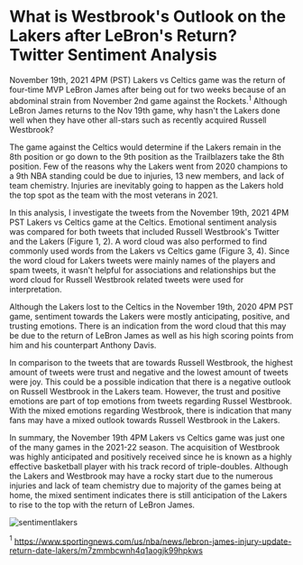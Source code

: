 # What is Westbrook's Outlook on the Lakers after LeBron's Return? Twitter Sentiment Analysis

November 19th, 2021 4PM (PST) Lakers vs Celtics game was the return of four-time MVP LeBron James after being out for two weeks because of an abdominal strain from November 2nd game against the Rockets$.^1$ Although LeBron James returns to the Nov 19th game, why hasn't the Lakers done well when they have other all-stars such as recently acquired Russell Westbrook?


The game against the Celtics would determine if the Lakers remain in the 8th position or go down to the 9th position as the Trailblazers take the 8th position. Few of the reasons why the Lakers went from 2020 champions to a 9th NBA standing could be due to injuries, 13 new members, and lack of team chemistry. Injuries are inevitably going to happen as the Lakers hold the top spot as the team with the most veterans in 2021.


In this analysis, I investigate the tweets from the November 19th, 2021 4PM PST Lakers vs Celtics game at the Celtics. Emotional sentiment analysis was compared for both tweets that included Russell Westbrook's Twitter and the Lakers (Figure 1, 2). A word cloud was also performed to find commonly used words from the Lakers vs Celtics game (Figure 3, 4). Since the word cloud for Lakers tweets were mainly names of the players and spam tweets, it wasn't helpful for associations and relationships but the word cloud for Russell Westbrook related tweets were used for interpretation.


Although the Lakers lost to the Celtics in the November 19th, 2020 4PM PST game, sentiment towards the Lakers were mostly anticipating, positive, and trusting emotions. There is an indication from the word cloud that this may be due to the return of LeBron James as well as his high scoring points from him and his counterpart Anthony Davis.


In comparison to the tweets that are towards Russell Westbrook, the highest amount of tweets were trust and negative and the lowest amount of tweets were joy. This could be a possible indication that there is a negative outlook on Russell Westbrook in the Lakers team. However, the trust and positive emotions are part of top emotions from tweets regarding Russel Westbrook. With the mixed emotions regarding Westbrook, there is indication that many fans may have a mixed outlook towards Russell Westbrook in the Lakers.


In summary, the November 19th 4PM Lakers vs Celtics game was just one of the many games in the 2021-22 season. The acquisition of Westbrook was highly anticipated and positively received since he is known as a highly effective basketball player with his track record of triple-doubles. Although the Lakers and Westbrook may have a rocky start due to the numerous injuries and lack of team chemistry due to majority of the games being at home, the mixed sentiment indicates there is still anticipation of the Lakers to rise to the top with the return of LeBron James.

![sentimentlakers](https://user-images.githubusercontent.com/73903035/142739175-898cd98a-70de-4e68-b307-d453f6f07b70.png)

$^1$ https://www.sportingnews.com/us/nba/news/lebron-james-injury-update-return-date-lakers/m7zmmbcwnh4q1aogjk99hpkws
